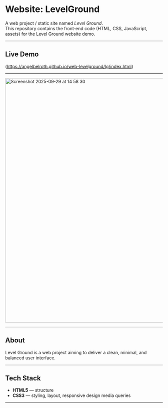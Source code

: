 # Website: LevelGround

A web project / static site named *Level Ground*.  
This repository contains the front‑end code (HTML, CSS, JavaScript, assets) for the Level Ground website demo.

---

## Live Demo

(https://angelbelroth.github.io/web-levelground/lg/index.html)

---

<img width="1600" height="779" alt="Screenshot 2025-09-29 at 14 58 30" src="https://github.com/user-attachments/assets/2ddd2019-289d-4557-a888-4ece0d8a8461" />


---

## About

Level Ground is a web project aiming to deliver a clean, minimal, and balanced user interface.  

---

## Tech Stack

- **HTML5** — structure  
- **CSS3** — styling, layout, responsive design  media queries
  
---
